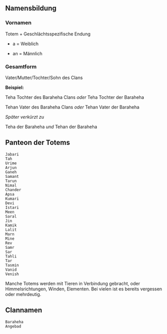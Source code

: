 ## Namensbildung

### Vornamen

Totem + Geschlächtsspezifische Endung

+ a = Weiblich

+ an = Männlich

### Gesamtform

<Vornamen> Vater/Mutter/Tochter/Sohn des <Clanname> Clans 

**Beispiel:**

Teha Tochter des Baraheha Clans *oder* Teha Tochter der Baraheha

Tehan Vater des Baraheha Clans *oder* Tehan Vater der Baraheha

*Später verkürzt zu* 

Teha der Baraheha *und* Tehan der Baraheha

## Panteon der Totems

    Jabari
    Tah
    Urime
    Arjun
    Ganeh
    Samant
    Tarun
    Nimal
    Chander
    Apsa
    Kumari
    Devi
    Istari
    Meen
    Saral
    Jin
    Kamik
    Lalit
    Marn
    Mine
    Rev
    Samr
    Sar
    Tahli
    Tar
    Tasmin
    Vanid
    Venish
    
Manche Totems werden mit Tieren in Verbindung gebracht, oder Himmelsrichtungen, Winden, Elementen. Bei vielen ist es bereits vergessen oder mehrdeutig.

## Clannamen

    Baraheha
    Angebad
